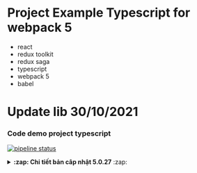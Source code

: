 # Project Example Typescript for webpack 5

- react
- redux toolkit
- redux saga
- typescript
- webpack 5
- babel

# Update lib 30/10/2021

### Code demo project typescript

[![pipeline status](http://gitlab.dev.io/devopps/typescript-react/badges/master/pipeline.svg)](http://gitlab.dev.io/devopps/typescript-react/-/commits/master)

<details>

<summary><b>:zap: Chi tiết bản câp nhật 5.0.27</b> :zap:</summary>

#### :rocket: New Feature
- :new:

#### :bug: Bug Fix
- :beetle:
#### :nail_care: Enhancement

#### :memo: Documentation

#### :house: Internal

#### :hammer: Underlying Tools
- :hammer_and_wrench:
</details>
